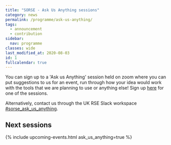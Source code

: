 ```yaml
---
title: "SORSE - Ask Us Anything sessions"
category: news
permalink: /programme/ask-us-anything/
tags:
  - announcement
  - contribution
sidebar:
  nav: programme
classes: wide
last_modified_at: 2020-08-03
id: 1
fullcalendar: true
---
```


You can sign up to a 'Ask us Anything' session held on zoom where you can put suggestions to us for an event, run through how your idea would work with the tools that we are planning to use or anything else! Sign up [here](https://docs.google.com/forms/d/e/1FAIpQLScGEP7WEdS9-iJ2COKlpobSKH-RJHNMO7bc-smw2KcyoSNO-w/viewform) for one of the sessions.

Alternatively, contact us through the UK RSE Slack workspace [#sorse_ask_us_anything](https://ukrse.slack.com/archives/C015ZEJHUH1).

## Next sessions

{% include upcoming-events.html ask_us_anything=true %}
